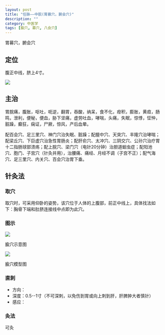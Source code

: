 ```yaml
---
layout: post
title: "任脉——中脘(胃募穴，腑会穴)"
description: ""
category: 中医学 
tags: [腧穴, 募穴, 八会穴]
---
```


胃募穴，腑会穴

## 定位

腹正中线，脐上4寸。


![](/images/TCM/channels/CV3-17.png)

## 主治

胃脘痛，腹胀，呕吐，呃逆，翻胃，吞酸，纳呆，食不化，疳积，膨胀，黄疸，肠鸣，泄利，便秘，便血，胁下坚痛，虚劳吐血，哮喘，头痛，失眠，惊悸，怔忡，脏躁，癫狂，痫证，尸厥，惊风，产后血晕。

配百会穴、足三里穴、神门穴治失眠、脏躁；配膻中穴、天突穴、丰隆穴治哮喘；配梁丘穴、下巨虚穴治急性胃肠炎；配肝俞穴、太冲穴、三阴交穴、公孙穴治疗胃十二指肠球部溃疡；配上脘穴、梁门穴（电针20分钟）治胆道蛔虫症；配阳池穴、胞门、子宫穴（针灸并用），治腰痛、痛经、月经不调（子宫不正）；配气海穴、足三里穴、内关穴、百会穴治胃下垂。



## 针灸法

### 取穴

取穴时，可采用仰卧的姿势，该穴位于人体的上腹部，前正中线上，具体找法如下：胸骨下端和肚脐连接线中点即为此穴。

### 图示


![](/images/TCM/acupoint/CV6_CV12_GV3_GV4.png)

腧穴示意图

![](/images/TCM/acupoint/CV12_KI19_ST21-model.jpg)

腧穴模型图

### 直刺

- 方向：
- 深度：0.5--1寸（不可深刺，以免伤到胃或向上刺到肝，肝脾肿大者慎针）
- 感应：




### 灸法

可灸

